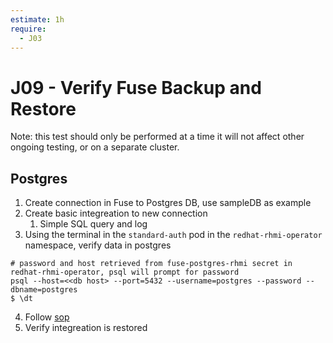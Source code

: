 ```yaml
---
estimate: 1h
require:
  - J03
---
```


# J09 - Verify Fuse Backup and Restore

Note: this test should only be performed at a time it will not affect other ongoing testing, or on a separate cluster.

## Postgres

1. Create connection in Fuse to Postgres DB, use sampleDB as example
2. Create basic integreation to new connection
   1. Simple SQL query and log
3. Using the terminal in the `standard-auth` pod in the `redhat-rhmi-operator` namespace, verify data in postgres

```
# password and host retrieved from fuse-postgres-rhmi secret in redhat-rhmi-operator, psql will prompt for password
psql --host=<<db host> --port=5432 --username=postgres --password --dbname=postgres
$ \dt
```

4. Follow [sop](https://github.com/RHCloudServices/integreatly-help/blob/master/sops/2.x/backup_restore/fuse_online_backup_and_restore.md#fuse-online-backup-and-restoration)
5. Verify integreation is restored
